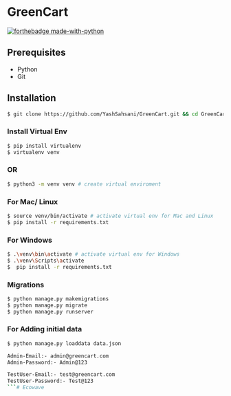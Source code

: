 # GreenCart

[![forthebadge made-with-python](https://forthebadge.com/images/badges/made-with-python.svg)](https://www.python.org/)


## Prerequisites
- Python
- Git


## Installation 

```bash
$ git clone https://github.com/YashSahsani/GreenCart.git && cd GreenCart
```

### Install Virtual Env

```bash
$ pip install virtualenv
$ virtualenv venv
```

### OR

```bash
$ python3 -m venv venv # create virtual enviroment
```

### For Mac/ Linux

```bash
$ source venv/bin/activate # activate virtual env for Mac and Linux
$ pip install -r requirements.txt
```

### For Windows

```bash
$ .\venv\bin\activate # activate virtual env for Windows
$ .\venv\Scripts\activate
$  pip install -r requirements.txt
```

### Migrations

```bash
$ python manage.py makemigrations
$ python manage.py migrate
$ python manage.py runserver
```

### For Adding initial data
```bash
$ python manage.py loaddata data.json

Admin-Email:- admin@greencart.com
Admin-Password:- Admin@123

TestUser-Email:- test@greencart.com
TestUser-Password:- Test@123
```#   E c o w a v e  
 